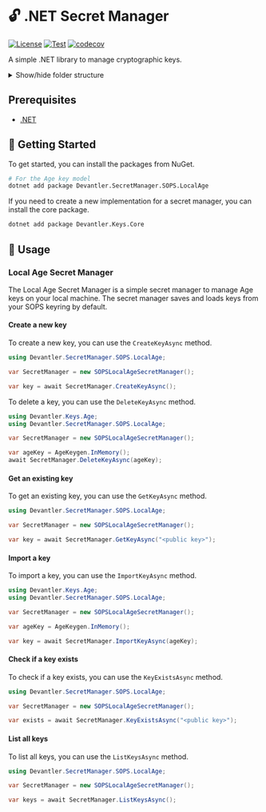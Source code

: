 # 🔓 .NET Secret Manager

[![License](https://img.shields.io/badge/License-Apache_2.0-blue.svg)](https://opensource.org/licenses/Apache-2.0)
[![Test](https://github.com/devantler/dotnet-secret-manager/actions/workflows/test.yaml/badge.svg)](https://github.com/devantler/dotnet-secret-manager/actions/workflows/test.yaml)
[![codecov](https://codecov.io/gh/devantler/dotnet-secret-manager/graph/badge.svg?token=RhQPb4fE7z)](https://codecov.io/gh/devantler/dotnet-secret-manager)

A simple .NET library to manage cryptographic keys.

<details>
  <summary>Show/hide folder structure</summary>

<!-- readme-tree start -->
```
.
├── .github
│   └── workflows
├── Devantler.SecretManager.
│   └── Models
├── Devantler.SecretManager.SOPS.LocalAge
└── Devantler.SecretManager.SOPS.LocalAge.Tests
    └── SOPSLocalAgeSecretManagerTests

7 directories
```
<!-- readme-tree end -->

</details>

## Prerequisites

- [.NET](https://dotnet.microsoft.com/en-us/)

## 🚀 Getting Started

To get started, you can install the packages from NuGet.

```bash
# For the Age key model
dotnet add package Devantler.SecretManager.SOPS.LocalAge
```

If you need to create a new implementation for a secret manager, you can install the core package.

```bash
dotnet add package Devantler.Keys.Core
```

## 📝 Usage

### Local Age Secret Manager

The Local Age Secret Manager is a simple secret manager to manage Age keys on your local machine. The secret manager saves and loads keys from your SOPS keyring by default.

#### Create a new key

To create a new key, you can use the `CreateKeyAsync` method.

```csharp
using Devantler.SecretManager.SOPS.LocalAge;

var SecretManager = new SOPSLocalAgeSecretManager();

var key = await SecretManager.CreateKeyAsync();
```

To delete a key, you can use the `DeleteKeyAsync` method.

```csharp
using Devantler.Keys.Age;
using Devantler.SecretManager.SOPS.LocalAge;

var SecretManager = new SOPSLocalAgeSecretManager();

var ageKey = AgeKeygen.InMemory();
await SecretManager.DeleteKeyAsync(ageKey);
```

#### Get an existing key

To get an existing key, you can use the `GetKeyAsync` method.

```csharp
using Devantler.SecretManager.SOPS.LocalAge;

var SecretManager = new SOPSLocalAgeSecretManager();

var key = await SecretManager.GetKeyAsync("<public key>");
```

#### Import a key

To import a key, you can use the `ImportKeyAsync` method.

```csharp
using Devantler.Keys.Age;
using Devantler.SecretManager.SOPS.LocalAge;

var SecretManager = new SOPSLocalAgeSecretManager();

var ageKey = AgeKeygen.InMemory();

var key = await SecretManager.ImportKeyAsync(ageKey);
```

#### Check if a key exists

To check if a key exists, you can use the `KeyExistsAsync` method.

```csharp
using Devantler.SecretManager.SOPS.LocalAge;

var SecretManager = new SOPSLocalAgeSecretManager();

var exists = await SecretManager.KeyExistsAsync("<public key>");
```

#### List all keys

To list all keys, you can use the `ListKeysAsync` method.

```csharp
using Devantler.SecretManager.SOPS.LocalAge;

var SecretManager = new SOPSLocalAgeSecretManager();

var keys = await SecretManager.ListKeysAsync();
```
